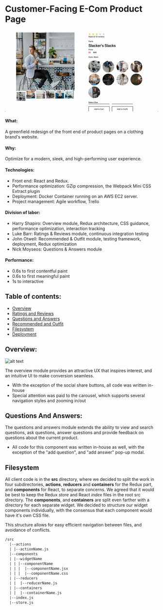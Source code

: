 <!-- prettier-ignore-start -->

# Customer-Facing E-Com Product Page

![alt text](./dist/assets/page_overview.gif)

#### What:

A greenfield redesign of the front end of product pages on a clothing brand's website.

#### Why:

Optimize for a modern, sleek, and high-performing user experience.

#### Technologies:

- Front end: React and Redux.
- Performance optimization: GZip compression, the Webpack Mini CSS Extract plugin
- Deployment: Docker Container running on an AWS EC2 server.
- Project management: Agile workflow, Trello

#### Division of labor:

- Harry Shapiro: Overview module, Redux architecture, CSS guidance, performance optimization, interaction tracking
- Luke Barr: Ratings & Reviews module, continuous integration testing
- John Otwell: Recommended & Outfit module, testing framework, deployment, Redux optimization
- Nick Moyseos: Questions & Answers module

#### Performance:

- 0.6s to first contentful paint
- 0.6s to first meaningful paint
- 1s to interactive

## Table of contents:

- [Overview](#Overview)
- [Ratings and Reviews](#R_R)
- [Questions and Answers](#QnA)
- [Recommended and Outfit](#Recommended_Outfit)
- [Filesystem](#Filesystem)
- [Deployment](#Deployment)

## Overview:

![alt text](./dist/assets/overview_module.gif)

The overview module provides an attractive UX that inspires interest, and an intuitive UI to make conversion seamless.

- With the exception of the social share buttons, all code was written in-house
- Special attention was paid to the carousel, which supports several navigation styles and zooming in/out

## Questions And Answers:

The questions and answers module extends the ability to view and search questions, ask questions, answer questions and provide feedback on questions about the current product.

- All code for this component was written in-house as well, with the exception of the "add question", and "add answer" pop-up modal.

## Filesystem

All client code is in the **src** directory, where we decided to split the work in four subdirectories, **actions**, **reducers** and **containers** for the Redux part, and **components** for React, to separate concerns.
We agreed that it would be best to keep the Redux _store_ and React _index_ files in the root src directory.
The **components**, and **containers** are split even farther with a directory for each separate widget.
We decided to structure our widget components individually, with the consensus that each component would have it's own CSS file.

This structure allows for easy efficient navigation between files, and avoidance of conflicts.

    /src
      |--actions
      | |--actionName.js
      |--components
      | |--widgetName
      | | |--componentName
      | | |  |--componentName.jsx
      | | |  |--componentName.css
      | |--reducers
      | |  |--reducerName.js
      | |--containers
      | |  |--containerName.js
      |--index.js
      |--store.js
